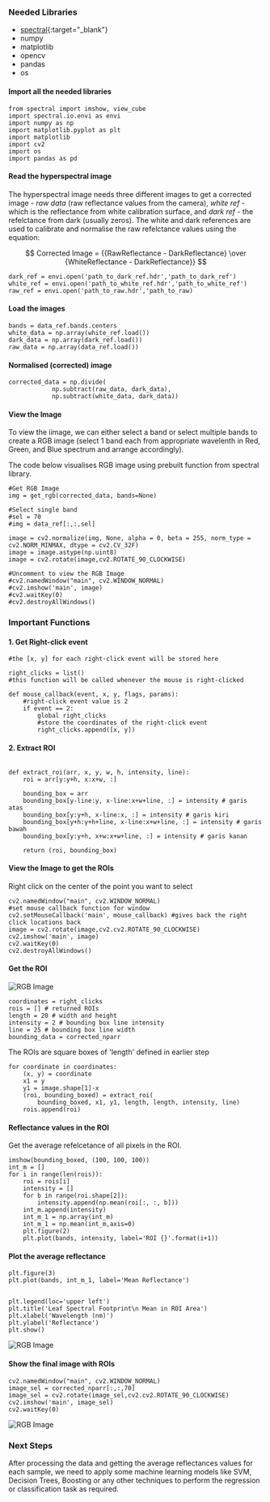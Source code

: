 ### Needed Libraries
- [spectral](https://anaconda.org/conda-forge/spectral){:target="_blank"}
- numpy
- matplotlib
- opencv
- pandas
- os


#### Import all the needed libraries
```
from spectral import imshow, view_cube
import spectral.io.envi as envi
import numpy as np
import matplotlib.pyplot as plt
import matplotlib
import cv2
import os
import pandas as pd
```

#### Read the hyperspectral image
The hyperspectral image needs three different images to get a corrected image - *raw data* (raw reflectance values from the camera), *white ref* - which is the reflectance from white calibration surface, and *dark ref* - the refelctance from dark (usually zeros). The white and dark references are used to calibrate and normalise the raw refelctance values using the equation:

$$
    Corrected Image = {{RawReflectance - DarkReflectance} \over {WhiteReflectance - DarkReflectance}}
$$

```
dark_ref = envi.open('path_to_dark_ref.hdr','path_to_dark_ref')
white_ref = envi.open('path_to_white_ref.hdr','path_to_white_ref')
raw_ref = envi.open('path_to_raw.hdr','path_to_raw)
```

#### Load the images

````
bands = data_ref.bands.centers
white_data = np.array(white_ref.load())
dark_data = np.array(dark_ref.load())
raw_data = np.array(data_ref.load())
````

#### Normalised (corrected) image

```
corrected_data = np.divide(
            np.subtract(raw_data, dark_data),
            np.subtract(white_data, dark_data))

```

#### View the Image
To view the iimage, we can either select a band or select multiple bands to create a RGB image (select 1 band each from appropriate wavelenth in Red, Green, and Blue spectrum and arrange accordingly). 

The code below visualises RGB image using prebuilt function from spectral library.


```
#Get RGB Image
img = get_rgb(corrected_data, bands=None)

#Select single band
#sel = 70
#img = data_ref[:,:,sel]

image = cv2.normalize(img, None, alpha = 0, beta = 255, norm_type = cv2.NORM_MINMAX, dtype = cv2.CV_32F)
image = image.astype(np.uint8)
image = cv2.rotate(image,cv2.ROTATE_90_CLOCKWISE)

#Uncomment to view the RGB Image
#cv2.namedWindow("main", cv2.WINDOW_NORMAL)
#cv2.imshow('main', image)
#cv2.waitKey(0)
#cv2.destroyAllWindows()
```


### Important Functions

#### 1. Get Right-click event
```
#the [x, y] for each right-click event will be stored here

right_clicks = list()
#this function will be called whenever the mouse is right-clicked

def mouse_callback(event, x, y, flags, params):
    #right-click event value is 2
    if event == 2:
        global right_clicks
        #store the coordinates of the right-click event
        right_clicks.append([x, y])
```

#### 2. Extract ROI

```

def extract_roi(arr, x, y, w, h, intensity, line):
    roi = arr[y:y+h, x:x+w, :]

    bounding_box = arr
    bounding_box[y-line:y, x-line:x+w+line, :] = intensity # garis atas
    bounding_box[y:y+h, x-line:x, :] = intensity # garis kiri
    bounding_box[y+h:y+h+line, x-line:x+w+line, :] = intensity # garis bawah
    bounding_box[y:y+h, x+w:x+w+line, :] = intensity # garis kanan

    return (roi, bounding_box)
```

#### View the Image to get the ROIs
Right click on the center of the point you want to select

```
cv2.namedWindow("main", cv2.WINDOW_NORMAL)
#set mouse callback function for window
cv2.setMouseCallback('main', mouse_callback) #gives back the right click locations back
image = cv2.rotate(image,cv2.cv2.ROTATE_90_CLOCKWISE)
cv2.imshow('main', image)
cv2.waitKey(0)
cv2.destroyAllWindows()
```

#### Get the ROI
![RGB Image](hyperspectral/rgb.png)
```
coordinates = right_clicks
rois = [] # returned ROIs
length = 20 # width and height
intensity = 2 # bounding box line intensity
line = 25 # bounding box line width
bounding_data = corrected_nparr
```

The ROIs are square boxes of 'length' defined in earlier step

```
for coordinate in coordinates:
    (x, y) = coordinate
    x1 = y
    y1 = image.shape[1]-x
    (roi, bounding_boxed) = extract_roi(
        bounding_boxed, x1, y1, length, length, intensity, line)
    rois.append(roi)
```

#### Reflectance values in the ROI
Get the average refelcetance of all pixels in the ROI. 
```
imshow(bounding_boxed, (100, 100, 100))
int_m = []
for i in range(len(rois)):
    roi = rois[i]
    intensity = []
    for b in range(roi.shape[2]):
        intensity.append(np.mean(roi[:, :, b]))
    int_m.append(intensity)
    int_m_1 = np.array(int_m)
    int_m_1 = np.mean(int_m,axis=0)
    plt.figure(2)
    plt.plot(bands, intensity, label='ROI {}'.format(i+1))
```

#### Plot the average reflectance
```
plt.figure(3)
plt.plot(bands, int_m_1, label='Mean Reflectance')


plt.legend(loc='upper left')
plt.title('Leaf Spectral Footprint\n Mean in ROI Area')
plt.xlabel('Wavelength (nm)')
plt.ylabel('Reflectance')
plt.show()
```
![RGB Image](hyperspectral/roi.png)

#### Show the final image with ROIs

```
cv2.namedWindow("main", cv2.WINDOW_NORMAL)
image_sel = corrected_nparr[:,:,70]
image_sel = cv2.rotate(image_sel,cv2.cv2.ROTATE_90_CLOCKWISE)
cv2.imshow('main', image_sel)
cv2.waitKey(0)
```
![RGB Image](hyperspectral/roi_ap.png)


### Next Steps

After processing the data and getting the average reflectances values for each sample, we need to apply some machine learning models like SVM, Decision Trees, Boosting or any other techniques to perform the regression or classification task as required. 